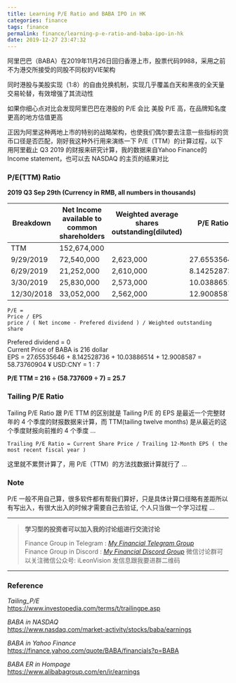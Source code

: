 ```yaml
---
title: Learning P/E Ratio and BABA IPO in HK
categories: finance
tags: finance
permalink: finance/learning-p-e-ratio-and-baba-ipo-in-hk
date: 2019-12-27 23:47:32
---
```


阿里巴巴（BABA）在2019年11月26日回归香港上市，股票代码9988，采用之前不为港交所接受的同股不同权的VIE架构    

同时港股与美股实现（1:8）的自由兑换机制，实现几乎覆盖白天和黑夜的全天量交易轮替，有效增强了其流动性  

如果你细心点对比会发现阿里巴巴在港股的 P/E 会比 美股 P/E 高，在品牌知名度更高的地方估值更高  

正因为阿里这种两地上市的特别的战略架构，也使我们偶尔要去注意一些指标的货币口径是否匹配，刚好我这种外行用来演练一下 P/E（TTM）的计算过程，以下用阿里截止 Q3 2019 的财报来研究计算，我的数据来自Yahoo Finance的 Income statement，也可以去 NASDAQ 的主页的结果对比   

### P/E(TTM) Ratio

**2019 Q3 Sep 29th (Currency in RMB, all numbers in thousands)**

| Breakdown  | Net Income available to common shareholders | Weighted average shares outstanding(diluted) | P/E Ratio   |
|------------|---------------------------------------------|----------------------------------------------|-------------|
| TTM        | 152,674,000                                 |                                            |
| 9/29/2019  | 72,540,000                                  | 2,623,000                                    | 27.65535646 |
| 6/29/2019  | 21,252,000                                  | 2,610,000                                    | 8.142528736 |
| 3/30/2019  | 25,830,000                                  | 2,573,000                                    | 10.03886514 |
| 12/30/2018 | 33,052,000                                  | 2,562,000                                    | 12.9008587  |



```
P/E = 
Price / EPS
price / ( Net income - Prefered dividend ) / Weighted outstanding share
```
Prefered dividend = 0   
Current Price of BABA is 216 dollar  
EPS = 27.65535646 + 8.142528736 + 10.03886514 + 12.9008587 = 58.73760904 ¥
USD:CNY = 1 : 7  

**P/E TTM = 216 ÷ (58.737609 ÷ 7) = 25.7**


### Tailing P/E Ratio
Tailing P/E Ratio 跟 P/E TTM 的区别就是 Tailing P/E 的 EPS 是最近一个完整财年的 4 个季度的财报数据来计算，而 TTM(tailing twelve months) 是从最近的这个季度财报向前推的 4 个季度 ... 


    Trailing P/E Ratio = Current Share Price / Trailing 12-Month EPS ( the most recent fiscal year )

这里就不累赘计算了，用 P/E（TTM）的方法找数据计算就行了 ...


### Note
P/E 一般不用自己算，很多软件都有帮我们算好，只是具体计算口径略有差距所以有写出入，有很大出入的时候才需要自己去验证, 个人只当做一个学习过程 ... 



------

> **学习型的投资者可以加入我的讨论组进行交流讨论**     
>
> Finance Group in Telegram : [_My Financial Telegram Group_](https://t.me/joinchat/JAgU_xVgurGtCieh5GQ56g)   
> Finance Group in Discord : [_My Financial Discord Group_](https://discord.gg/NgWdjb)
> 微信讨论群可以关注微信公众号:  iLeonVision 发信息跟我要进群二维码

------




### Reference
_Tailing_P/E_  
https://www.investopedia.com/terms/t/trailingpe.asp  

_BABA in NASDAQ_  
https://www.nasdaq.com/market-activity/stocks/baba/earnings   

_BABA in Yahoo Finance_  
https://finance.yahoo.com/quote/BABA/financials?p=BABA  

_BABA ER in Hompage_  
https://www.alibabagroup.com/en/ir/earnings  